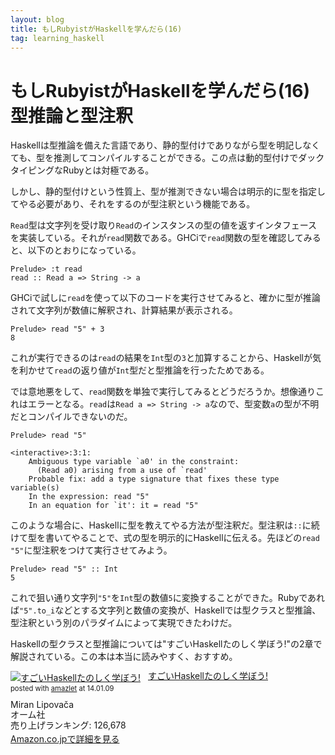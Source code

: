 ```yaml
---
layout: blog
title: もしRubyistがHaskellを学んだら(16)
tag: learning_haskell
---
```


# もしRubyistがHaskellを学んだら(16) 型推論と型注釈

Haskellは型推論を備えた言語であり、静的型付けでありながら型を明記しなくても、型を推測してコンパイルすることができる。この点は動的型付けでダックタイピングなRubyとは対極である。

しかし、静的型付けという性質上、型が推測できない場合は明示的に型を指定してやる必要があり、それをするのが型注釈という機能である。

`Read`型は文字列を受け取り`Read`のインスタンスの型の値を返すインタフェースを実装している。それが`read`関数である。GHCiで`read`関数の型を確認してみると、以下のとおりになっている。

~~~~
Prelude> :t read
read :: Read a => String -> a
~~~~

GHCiで試しに`read`を使って以下のコードを実行させてみると、確かに型が推論されて文字列が数値に解釈され、計算結果が表示される。

~~~~
Prelude> read "5" + 3
8
~~~~

これが実行できるのは`read`の結果を`Int`型の`3`と加算することから、Haskellが気を利かせて`read`の返り値が`Int`型だと型推論を行ったためである。

では意地悪をして、`read`関数を単独で実行してみるとどうだろうか。想像通りこれはエラーとなる。`read`は`Read a => String -> a`なので、型変数`a`の型が不明だとコンパイルできないのだ。

~~~~
Prelude> read "5"

<interactive>:3:1:
    Ambiguous type variable `a0' in the constraint:
      (Read a0) arising from a use of `read'
    Probable fix: add a type signature that fixes these type variable(s)
    In the expression: read "5"
    In an equation for `it': it = read "5"
~~~~

このような場合に、Haskellに型を教えてやる方法が型注釈だ。型注釈は`::`に続けて型を書いてやることで、式の型を明示的にHaskellに伝える。先ほどの`read "5"`に型注釈をつけて実行させてみよう。

~~~~
Prelude> read "5" :: Int
5
~~~~

これで狙い通り文字列`"5"`を`Int`型の数値`5`に変換することができた。Rubyであれば`"5".to_i`などとする文字列と数値の変換が、Haskellでは型クラスと型推論、型注釈という別のパラダイムによって実現できたわけだ。

Haskellの型クラスと型推論については"すごいHaskellたのしく学ぼう!"の2章で解説されている。この本は本当に読みやすく、おすすめ。

<div class="amazlet-box" style="margin-bottom:0px;"><div class="amazlet-image" style="float:left;margin:0px 12px 1px 0px;"><a href="http://www.amazon.co.jp/exec/obidos/ASIN/4274068854/xmisao-22/ref=nosim/" name="amazletlink" target="_blank"><img src="http://ecx.images-amazon.com/images/I/51P6NdS4IGL._SL160_.jpg" alt="すごいHaskellたのしく学ぼう!" style="border: none;" /></a></div><div class="amazlet-info" style="line-height:120%; margin-bottom: 10px"><div class="amazlet-name" style="margin-bottom:10px;line-height:120%"><a href="http://www.amazon.co.jp/exec/obidos/ASIN/4274068854/xmisao-22/ref=nosim/" name="amazletlink" target="_blank">すごいHaskellたのしく学ぼう!</a><div class="amazlet-powered-date" style="font-size:80%;margin-top:5px;line-height:120%">posted with <a href="http://www.amazlet.com/" title="amazlet" target="_blank">amazlet</a> at 14.01.09</div></div><div class="amazlet-detail">Miran Lipovača <br />オーム社 <br />売り上げランキング: 126,678<br /></div><div class="amazlet-sub-info" style="float: left;"><div class="amazlet-link" style="margin-top: 5px"><a href="http://www.amazon.co.jp/exec/obidos/ASIN/4274068854/xmisao-22/ref=nosim/" name="amazletlink" target="_blank">Amazon.co.jpで詳細を見る</a></div></div></div><div class="amazlet-footer" style="clear: left"></div></div>
